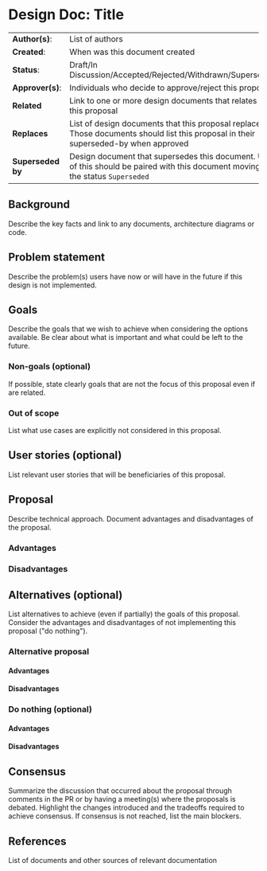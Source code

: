 
# Design Doc: Title

|                       |               | 
|-----------------------|---------------|
|**Author(s)**:         | List of authors |
|**Created**:           | When was this document created |
|**Status**:            | Draft/In Discussion/Accepted/Rejected/Withdrawn/Superseded |
|**Approver(s)**:       | Individuals who decide to approve/reject this proposal |
|**Related**| Link to one or more design documents that relates to this proposal |
|**Replaces**| List of design documents that this proposal replaces. Those documents should list this proposal in their superseded-by when approved |
|**Superseded by** | Design document that supersedes this document. Use of this should be paired with this document moving into the status `Superseded` |


## Background
Describe the key facts and link to any documents, architecture diagrams or code.

## Problem statement
Describe the problem(s) users have now or will have in the future if this design is not implemented.

## Goals
Describe the goals that we wish to achieve when considering the options available. Be clear about what is important and what could be left to the future.

### Non-goals (optional)
If possible, state clearly goals that are not the focus of this proposal even if are related.

### Out of scope
List what use cases are explicitly not considered in this proposal. 

## User stories (optional)

List relevant user stories that will be beneficiaries of this proposal.

## Proposal
Describe technical approach. Document advantages and disadvantages of the proposal.

### Advantages
### Disadvantages

## Alternatives (optional)

List alternatives to achieve (even if partially) the goals of this proposal. Consider the advantages and disadvantages of not implementing this proposal ("do nothing").

### Alternative proposal
#### Advantages
#### Disadvantages

### Do nothing (optional)
#### Advantages
#### Disadvantages


## Consensus
Summarize the discussion that occurred about the proposal through comments in the PR or by having a meeting(s) where the proposals is debated.
Highlight the changes introduced and the tradeoffs required to achieve consensus. If consensus is not reached, list the main blockers.

## References
List of documents and other sources of relevant documentation